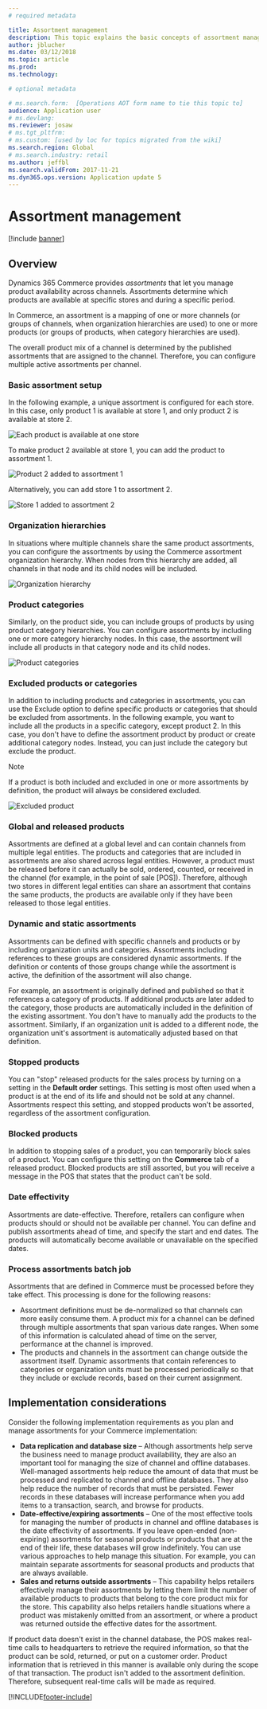 ```yaml
---
# required metadata

title: Assortment management
description: This topic explains the basic concepts of assortment management in Dynamics 365 Commerce and provides implementation considerations for your project.
author: jblucher
ms.date: 03/12/2018
ms.topic: article
ms.prod: 
ms.technology: 

# optional metadata

# ms.search.form:  [Operations AOT form name to tie this topic to]
audience: Application user
# ms.devlang: 
ms.reviewer: josaw
# ms.tgt_pltfrm: 
# ms.custom: [used by loc for topics migrated from the wiki]
ms.search.region: Global
# ms.search.industry: retail
ms.author: jeffbl
ms.search.validFrom: 2017-11-21  
ms.dyn365.ops.version: Application update 5 
---
```


# Assortment management

[!include [banner](../includes/banner.md)]

## Overview

Dynamics 365 Commerce provides *assortments* that let you manage product availability across channels. Assortments determine which products are available at specific stores and during a specific period.

In Commerce, an assortment is a mapping of one or more channels (or groups of channels, when organization hierarchies are used) to one or more products (or groups of products, when category hierarchies are used).

The overall product mix of a channel is determined by the published assortments that are assigned to the channel. Therefore, you can configure multiple active assortments per channel.

### Basic assortment setup

In the following example, a unique assortment is configured for each store. In this case, only product 1 is available at store 1, and only product 2 is available at store 2.

![Each product is available at one store](./media/Managing-assortments-figure1.png)

To make product 2 available at store 1, you can add the product to assortment 1.

![Product 2 added to assortment 1](./media/Managing-assortments-figure2.png)

Alternatively, you can add store 1 to assortment 2.

![Store 1 added to assortment 2](./media/Managing-assortments-figure3.png)

### Organization hierarchies

In situations where multiple channels share the same product assortments, you can configure the assortments by using the Commerce assortment organization hierarchy. When nodes from this hierarchy are added, all channels in that node and its child nodes will be included.

![Organization hierarchy](./media/Managing-assortments-figure4.png)

### Product categories

Similarly, on the product side, you can include groups of products by using product category hierarchies. You can configure assortments by including one or more category hierarchy nodes. In this case, the assortment will include all products in that category node and its child nodes.

![Product categories](./media/Managing-assortments-figure5.png)

### Excluded products or categories

In addition to including products and categories in assortments, you can use the Exclude option to define specific products or categories that should be excluded from assortments. In the following example, you want to include all the products in a specific category, except product 2. In this case, you don't have to define the assortment product by product or create additional category nodes. Instead, you can just include the category but exclude the product.

> [!NOTE]
> If a product is both included and excluded in one or more assortments by definition, the product will always be considered excluded.

![Excluded product](./media/Managing-assortments-figure6.png)

### Global and released products

Assortments are defined at a global level and can contain channels from multiple legal entities. The products and categories that are included in assortments are also shared across legal entities. However, a product must be released before it can actually be sold, ordered, counted, or received in the channel (for example, in the point of sale \[POS\]). Therefore, although two stores in different legal entities can share an assortment that contains the same products, the products are available only if they have been released to those legal entities.

### Dynamic and static assortments

Assortments can be defined with specific channels and products or by including organization units and categories. Assortments including references to these groups are considered dynamic assortments. If the definition or contents of those groups change while the assortment is active, the definition of the assortment will also change.

For example, an assortment is originally defined and published so that it references a category of products. If additional products are later added to the category, those products are automatically included in the definition of the existing assortment. You don't have to manually add the products to the assortment. Similarly, if an organization unit is added to a different node, the organization unit's assortment is automatically adjusted based on that definition.

### Stopped products

You can "stop" released products for the sales process by turning on a setting in the **Default order** settings. This setting is most often used when a product is at the end of its life and should not be sold at any channel. Assortments respect this setting, and stopped products won't be assorted, regardless of the assortment configuration.

### Blocked products

In addition to stopping sales of a product, you can temporarily block sales of a product. You can configure this setting on the **Commerce** tab of a released product. Blocked products are still assorted, but you will receive a message in the POS that states that the product can't be sold.

### Date effectivity

Assortments are date-effective. Therefore, retailers can configure when products should or should not be available per channel. You can define and publish assortments ahead of time, and specify the start and end dates. The products will automatically become available or unavailable on the specified dates.

### Process assortments batch job

Assortments that are defined in Commerce must be processed before they take effect. This processing is done for the following reasons:

- Assortment definitions must be de-normalized so that channels can more easily consume them. A product mix for a channel can be defined through multiple assortments that span various date ranges. When some of this information is calculated ahead of time on the server, performance at the channel is improved.
- The products and channels in the assortment can change outside the assortment itself. Dynamic assortments that contain references to categories or organization units must be processed periodically so that they include or exclude records, based on their current assignment.

## Implementation considerations

Consider the following implementation requirements as you plan and manage assortments for your Commerce implementation:

- **Data replication and database size** – Although assortments help serve the business need to manage product availability, they are also an important tool for managing the size of channel and offline databases. Well-managed assortments help reduce the amount of data that must be processed and replicated to channel and offline databases. They also help reduce the number of records that must be persisted. Fewer records in these databases will increase performance when you add items to a transaction, search, and browse for products.
- **Date-effective/expiring assortments** – One of the most effective tools for managing the number of products in channel and offline databases is the date effectivity of assortments. If you leave open-ended (non-expiring) assortments for seasonal products or products that are at the end of their life, these databases will grow indefinitely. You can use various approaches to help manage this situation. For example, you can maintain separate assortments for seasonal products and products that are always available.
- **Sales and returns outside assortments** – This capability helps retailers effectively manage their assortments by letting them limit the number of available products to products that belong to the core product mix for the store. This capability also helps retailers handle situations where a product was mistakenly omitted from an assortment, or where a product was returned outside the effective dates for the assortment.

If product data doesn't exist in the channel database, the POS makes real-time calls to headquarters to retrieve the required information, so that the product can be sold, returned, or put on a customer order. Product information that is retrieved in this manner is available only during the scope of that transaction. The product isn't added to the assortment definition. Therefore, subsequent real-time calls will be made as required.


[!INCLUDE[footer-include](../includes/footer-banner.md)]